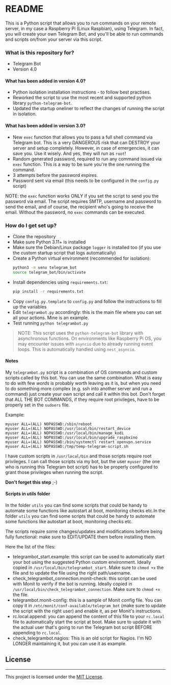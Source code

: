 # README #

This is a Python script that allows you to run commands on your remote server, in my case a Raspberry Pi (Linux Raspbian), using Telegram.
In fact, you will create your own Telegram Bot, and you'll be able to run commands and scripts on/from your server via this script.

### What is this repository for? ###

* Telegram Bot
* Version 4.0

#### What has been added in version 4.0?
* Python isolation installation instructions - to follow best practises.
* Reworked the script to use the most recent and supported python library `python-telegram-bot`.
* Updated the startup oneliner to reflect the changes of running the script in isolation.  

#### What has been added in version 3.0?
* New `exec` function that allows you to pass a full shell command via Telegram bot. This is a very DANGEROUS risk that can DESTROY your server and setup completely. However, in case of emergencies, it can save you. Use it wisely. And yes, they will run as `root`!
* Random generated password, required to run any command issued via `exec` function. This is a way to be sure you're the one running the command.
* 3 attempts before the password expires.
* Password sent via email (this needs to be configured in the `config.py` script)

NOTE: the `exec` function works ONLY if you set the script to send you the password via email. The script requires SMTP, username and password to send the email, and of course, the recipient who's going to receive the email. Without the password, no `exec` commands can be executed.

### How do I get set up? ###

* Clone the repository
* Make sure Python 3.11+ is installed
* Make sure the Debian/Linux package `logger` is installed too (if you use the custom startup script that logs automatically)
* Create a Python virtual environment (recommended for isolation):
    ```bash
    python3 -m venv telegram_bot
    source telegram_bot/bin/activate
    ```
* Install dependencies using `requirements.txt`:
    ```bash
    pip install -r requirements.txt
    ```
* Copy `config.py.template` to `config.py` and follow the instructions to fill up the variables
* Edit `telegrambot.py` accordingly: this is the main file where you can set all your actions. Mine is an example.
* Test running `python telegrambot.py`

> NOTE: This script uses the `python-telegram-bot` library with asynchronous functions. On environments like Raspberry Pi OS, you may encounter issues with `asyncio` due to already running event loops. This is automatically handled using `nest_asyncio`.

#### Notes
My `telegrambot.py` script is a combination of OS commands and custom scripts called by this bot. You can use the same combination. What is easy to do with few _words_ is probably worth leaving as it is, but when you need to do something more complex (e.g. ssh into another server and run a command) just create your own script and call it within this bot.
Don't forget that ALL THE BOT COMMANDS, if they require root privileges, have to be properly set in the `sudoers` file.

Example:
```
myuser ALL=(ALL) NOPASSWD:/sbin/reboot
myuser ALL=(ALL) NOPASSWD:/usr/local/bin/restart_device
myuser ALL=(ALL) NOPASSWD:/usr/local/bin/manage_kodi
myuser ALL=(ALL) NOPASSWD:/usr/local/bin/upgrade_raspbxino
myuser ALL=(ALL) NOPASSWD:/bin/systemctl restart openvpn.service
myuser ALL=(ALL) NOPASSWD:/tmp/temp-telegram-script.sh
```

I have custom scripts in `/usr/local/bin` and those scripts require root privileges.
I can call those scripts via my bot, but the
user `myuser` (the one who is running this Telegram bot script) has to be properly configured to grant those privileges when running the script.

**Don't forget this step** ;-)

#### Scripts in utils folder
In the folder `utils` you can find some scripts that could be handy to automate some functions like autostart at boot, monitoring checks etc.In the folder `utils` you can find some scripts that could be handy to automate some functions like autostart at boot, monitoring checks etc.  

The scripts require some changes/updates and modifications before being fully functional: make sure to EDIT/UPDATE them before installing them.  

Here the list of the files:  

* telegrambot_start.example: this script can be used to automatically start your bot using the suggested Python custom environment. Ideally copied in `/usr/local/bin/telegrambot_start`. Make sure to `chmod +x` the file and to update the file using the right path/username.
* check_telegrambot_connection.monit-check: this script can be used with Monit to verify if the bot is running. Ideally copied in `/usr/local/bin/check_telegrambot_connection`. Make sure to `chmod +x` the file.
* telegrambot.monit-config: this is a sample of Monit config file. You can copy it in `/etc/monit/conf-available/telegram_bot` (make sure to update the script with the right user) and enable it, as per Monit's instructions.
* rc.local.append: you can append the content of this file to your `rc.local` file to automatically start the script at boot. Make sure to update it with the actual user that's going to run the Telegram bot script BEFORE appending to `rc.local`. 
* check_telegrambot.nagios: This is an old script for Nagios. I'm NO LONGER maintaining it, but you can use it as example.


## License
-------
This project is licensed under the [MIT License](https://opensource.org/licenses/MIT).
